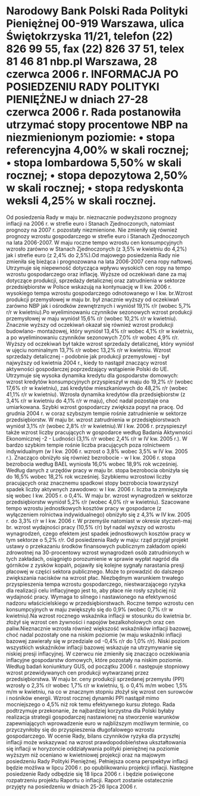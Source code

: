 Narodowy Bank Polski
Rada Polityki Pieniężnej
00-919 Warszawa, ulica Świętokrzyska 11/21, telefon (22) 826 99 55, fax (22) 826 37 51,
telex 81 46 81 nbp.pl
Warszawa, 28 czerwca 2006 r.
INFORMACJA PO POSIEDZENIU RADY POLITYKI PIENIĘŻNEJ
w dniach 27-28 czerwca 2006 r.
Rada postanowiła utrzymać stopy procentowe NBP na niezmienionym poziomie:
• stopa referencyjna 4,00% w skali rocznej;
• stopa lombardowa 5,50% w skali rocznej;
• stopa depozytowa 2,50% w skali rocznej;
• stopa redyskonta weksli 4,25% w skali rocznej.
==================================================================
Od posiedzenia Rady w maju br. nieznacznie podwyższono prognozy inflacji na 2006 r. w
strefie euro i Stanach Zjednoczonych, natomiast prognozy na 2007 r. pozostały niezmienione. Nie
zmieniły się również prognozy wzrostu gospodarczego w strefie euro i Stanach Zjednoczonych na
lata 2006-2007. W maju roczne tempo wzrostu cen konsumpcyjnych wzrosło zarówno w Stanach
Zjednoczonych (z 3,5% w kwietniu do 4,2%) jak i strefie euro (z 2,4% do 2,5%).Od majowego
posiedzenia Rady nie zmieniła się bieżąca i prognozowana na lata 2006-2007 cena ropy naftowej.
Utrzymuje się niepewność dotycząca wpływu wysokich cen ropy na tempo wzrostu gospodarczego
oraz inflację.
Wyższe od oczekiwań dane za maj dotyczące produkcji, sprzedaży detalicznej oraz
zatrudnienia w sektorze przedsiębiorstw w Polsce wskazują na kontynuację w II kw. 2006 r.
wysokiego tempa wzrostu gospodarczego odnotowanego w I kw. br.Wzrost produkcji
przemysłowej w maju br. był znacznie wyższy od oczekiwań zarówno NBP jak i ośrodków
zewnętrznych i wyniósł 19,1% r/r (wobec 5,7% r/r w kwietniu).Po wyeliminowaniu czynników
sezonowych wzrost produkcji przemysłowej w maju wyniósł 15,6% r/r (wobec 10,2% r/r w
kwietniu). Znacznie wyższy od oczekiwań okazał się również wzrost produkcji budowlano-
montażowej, który wyniósł 13,4% r/r wobec 4,1% r/r w kwietniu, a po wyeliminowaniu czynników
sezonowych 7,0% r/r wobec 4,9% r/r. Wyższy od oczekiwań był także wzrost sprzedaży
detalicznej, który wyniósł w ujęciu nominalnym 13,7% r/r wobec 13,2% r/r w kwietniu. Wzrost
sprzedaży detalicznej - podobnie jak produkcji przemysłowej - był najwyższy od kwietnia 2004 r.,
kiedy to nastąpił znaczący wzrost aktywności gospodarczej poprzedzający wstąpienie Polski do UE.
Utrzymuje się wysoka dynamika kredytu dla gospodarstw domowych: wzrost kredytów
konsumpcyjnych przyspieszył w maju do 19,2% r/r (wobec 17,6% r/r w kwietniu), zaś kredytów
mieszkaniowych do 48,2% r/r (wobec 41,1% r/r w kwietniu). Wzrosła dynamika kredytów dla
przedsiębiorstw (z 3,4% r/r w kwietniu do 4,1% r/r w maju), choć nadal pozostaje ona
umiarkowana.
Szybki wzrost gospodarczy zwiększa popyt na pracę. Od grudnia 2004 r. w coraz szybszym
tempie rośnie zatrudnienie w sektorze przedsiębiorstw. W maju br. wzrost zatrudnienia w
przedsiębiorstwach wyniósł 3,1% r/r (wobec 2,8% r/r w kwietniu).W I kw. 2006 r. przyspieszył
także wzrost liczby pracujących w gospodarce według Badania Aktywności Ekonomicznej
-2 -
Ludności (3,1% r/r wobec 2,4% r/r w IV kw. 2005 r.). W bardzo szybkim tempie rośnie liczba
pracujących poza rolnictwem indywidualnym (w I kw. 2006 r. wzrost o 3,8% wobec 3,5% w IV
kw. 2005 r.). Znacząco obniżyło się również bezrobocie - w I kw. 2006 r. stopa bezrobocia według
BAEL wyniosła 16,0% wobec 18,9% rok wcześniej. Według danych z urzędów pracy w maju br.
stopa bezrobocia obniżyła się do 16,5% wobec 18,2% rok wcześniej. Szybkiemu wzrostowi liczby
pracujących oraz znacznemu spadkowi stopy bezrobocia towarzyszył spadek liczby aktywnych
zawodowo: w I kw. 2006 r. liczba ta zmniejszyła się wobec I kw. 2005 r. o 0,4%.
W maju br. wzrost wynagrodzeń w sektorze przedsiębiorstw wyniósł 5,2% r/r (wobec 4,0%
r/r w kwietniu). Szacowane tempo wzrostu jednostkowych kosztów pracy w gospodarce (z
wyłączeniem rolnictwa indywidualnego) obniżyło się z 4,3% w IV kw. 2005 r. do 3,3% r/r w I kw.
2006 r. W przemyśle natomiast w okresie styczeń-maj br. wzrost wydajności pracy (10,5% r/r) był
nadal wyższy od wzrostu wynagrodzeń, czego efektem jest spadek jednostkowych kosztów pracy w
tym sektorze o 5,2% r/r. Od posiedzenia Rady w maju: rząd przyjął projekt ustawy o przekazaniu
środków finansowych publicznym zakładom opieki zdrowotnej na 30-procentowy wzrost
wynagrodzeń osób zatrudnionych w tych zakładach, osiągnięto porozumienie w sprawie wypłat
nagród dla górników z zysków kopalń, pojawiły się kolejne sygnały narastania presji płacowej w
części sektora publicznego. Może to prowadzić do dalszego zwiększania nacisków na wzrost płac.
Niezbędnym warunkiem trwałego przyspieszenia tempa wzrostu gospodarczego, niestwarzającego
ryzyka dla realizacji celu inflacyjnego jest to, aby płace nie rosły szybciej niż wydajność pracy.
Wymaga to silnego i nastawionego na efektywność nadzoru właścicielskiego w przedsiębiorstwach.
Roczne tempo wzrostu cen konsumpcyjnych w maju zwiększyło się do 0,9% (wobec 0,7%
r/r w kwietniu).Na wzrost rocznego wskaźnika inflacji w stosunku do kwietnia br. złożył się wzrost
cen żywności i napojów bezalkoholowych oraz cen paliw.Nieznacznie wzrosła również większość
wskaźników inflacji bazowej, choć nadal pozostały one na niskim poziomie (w maju wskaźniki
inflacji bazowej zawierały się w przedziale od -0,4% r/r do 1,0% r/r). Niski poziom wszystkich
wskaźników inflacji bazowej wskazuje na utrzymywanie się niskiej presji inflacyjnej. W czerwcu
nie zmieniły się znacząco oczekiwania inflacyjne gospodarstw domowych, które pozostały na
niskim poziomie. Według badań koniunktury GUS, od początku 2006 r. następuje stopniowy
wzrost przewidywanych cen produkcji wytwarzanej przez przedsiębiorstwa.
W maju br. ceny produkcji sprzedanej przemysłu (PPI) wzrosły o 2,3% r/r wobec 1,7% r/r w
kwietniu, tj. o 0,4% m/m wobec 1,5% m/m w kwietniu, na co w znacznym stopniu złożył się wzrost
cen surowców i nośników energii. Wzrost rocznej dynamiki PPI nastąpił mimo mocniejszego o
4,5% niż rok temu efektywnego kursu złotego.
Rada podtrzymuje przekonanie, że najbardziej korzystna dla Polski byłaby realizacja
strategii gospodarczej nastawionej na stworzenie warunków zapewniających wprowadzenie euro w
najbliższym możliwym terminie, co przyczyniłoby się do przyspieszenia długofalowego wzrostu
gospodarczego.
W ocenie Rady, bilans czynników ryzyka dla przyszłej inflacji może wskazywać na wzrost
prawdopodobieństwa ukształtowania się inflacji w horyzoncie oddziaływania polityki pieniężnej na
poziomie wyższym niż oceniano w kwietniowej projekcji oraz na majowym posiedzeniu Rady
Polityki Pieniężnej. Pełniejsza ocena perspektyw inflacji będzie możliwa w lipcu 2006 r. po
opublikowaniu projekcji inflacji.
Następne posiedzenie Rady odbędzie się 18 lipca 2006 r. i będzie poświęcone rozpatrzeniu
projektu Raportu o inflacji. Raport zostanie ostatecznie przyjęty na posiedzeniu w dniach 25-26
lipca 2006 r.
